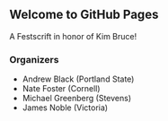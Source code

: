 ## Welcome to GitHub Pages

A Festscrift in honor of Kim Bruce!

### Organizers

* Andrew Black (Portland State)
* Nate Foster (Cornell)
* Michael Greenberg (Stevens)
* James Noble (Victoria)
